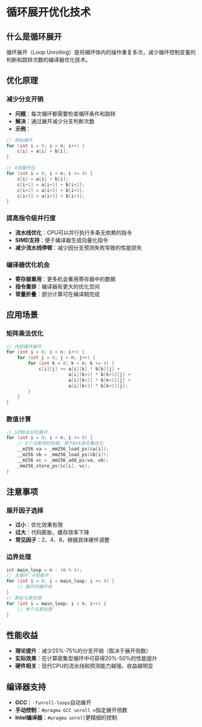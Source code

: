 # 循环展开优化技术

## 什么是循环展开
循环展开（Loop Unrolling）是将循环体内的操作重复多次，减少循环控制变量的判断和跳转次数的编译器优化技术。

## 优化原理

### 减少分支开销
- **问题**：每次循环都需要检查循环条件和跳转
- **解决**：通过展开减少分支判断次数
- **示例**：
```cpp
// 原始循环
for (int i = 0; i < n; i++) {
    c[i] = a[i] + b[i];
}

// 4倍展开后
for (int i = 0; i < n; i += 4) {
    c[i] = a[i] + b[i];
    c[i+1] = a[i+1] + b[i+1];
    c[i+2] = a[i+2] + b[i+2];
    c[i+3] = a[i+3] + b[i+3];
}
```

### 提高指令级并行度
- **流水线优化**：CPU可以并行执行多条无依赖的指令
- **SIMD支持**：便于编译器生成向量化指令
- **减少流水线停顿**：减少因分支预测失败导致的性能损失

### 编译器优化机会
- **寄存器重用**：更多机会重用寄存器中的数据
- **指令重排**：编译器有更大的优化空间
- **常量折叠**：部分计算可在编译期完成

## 应用场景

### 矩阵乘法优化
```cpp
// 内层循环展开
for (int i = 0; i < n; i++) {
    for (int j = 0; j < n; j++) {
        for (int k = 0; k < n; k += 4) {
            c[i][j] += a[i][k] * b[k][j] +
                       a[i][k+1] * b[k+1][j] +
                       a[i][k+2] * b[k+2][j] +
                       a[i][k+3] * b[k+3][j];
        }
    }
}
```

### 数值计算
```cpp
// SIMD友好的展开
for (int i = 0; i < n; i += 8) {
    // 8个元素同时处理，便于AVX指令集优化
    __m256 va = _mm256_load_ps(&a[i]);
    __m256 vb = _mm256_load_ps(&b[i]);
    __m256 vc = _mm256_add_ps(va, vb);
    _mm256_store_ps(&c[i], vc);
}
```

## 注意事项

### 展开因子选择
- **过小**：优化效果有限
- **过大**：代码膨胀，缓存效率下降
- **常见因子**：2、4、8，根据具体硬件调整

### 边界处理
```cpp
int main_loop = n - (n % 4);
// 主循环：4倍展开
for (int i = 0; i < main_loop; i += 4) {
    // 展开的循环体
}
// 剩余元素处理
for (int i = main_loop; i < n; i++) {
    // 单个元素处理
}
```

## 性能收益
- **理论提升**：减少25%-75%的分支开销（取决于展开倍数）
- **实际效果**：在计算密集型循环中可获得20%-50%的性能提升
- **硬件相关**：现代CPU的流水线和预测能力越强，收益越明显

## 编译器支持
- **GCC**：`-funroll-loops`自动展开
- **手动控制**：`#pragma GCC unroll n`指定展开倍数
- **Intel编译器**：`#pragma unroll`更精细的控制 